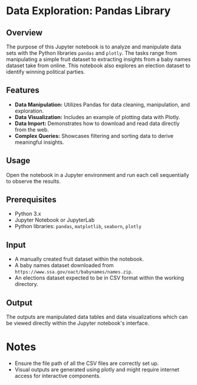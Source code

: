 # Data Exploration: Pandas Library

## Overview
The purpose of this Jupyter notebook is to analyze and manipulate data sets with the Python libraries `pandas` and `plotly`. The tasks range from manipulating a simple fruit dataset to extracting insights from a baby names dataset take from online. This notebook also explores an election dataset to identify winning political parties.

## Features
- **Data Manipulation:** Utilizes Pandas for data cleaning, manipulation, and exploration.
- **Data Visualization:** Includes an example of plotting data with Plotly.
- **Data Import:** Demonstrates how to download and read data directly from the web.
- **Complex Queries:** Showcases filtering and sorting data to derive meaningful insights.

## Usage
Open the notebook in a Jupyter environment and run each cell sequentially to observe the results.

## Prerequisites
- Python 3.x
- Jupyter Notebook or JupyterLab
- Python libraries: `pandas`, `matplotlib`, `seaborn`, `plotly`

## Input
- A manually created fruit dataset within the notebook.
- A baby names dataset downloaded from `https://www.ssa.gov/oact/babynames/names.zip`.
- An elections dataset expected to be in CSV format within the working directory.

## Output
The outputs are manipulated data tables and data visualizations which can be viewed directly within the Jupyter notebook's interface.

# Notes
- Ensure the file path of all the CSV files are correctly set up.
- Visual outputs are generated using plotly and might require internet access for interactive components.